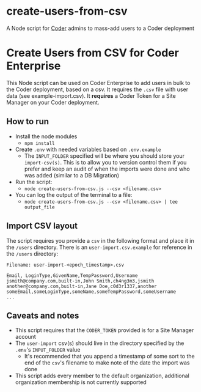 # create-users-from-csv

A Node script for [Coder](coder.com) admins to mass-add users to a Coder deployment

# Create Users from CSV for Coder Enterprise

This Node script can be used on Coder Enterprise to add users in bulk to the Coder deployment, based on a csv. It requires the `.csv` file with user data (see example-import.csv). It **requires** a Coder Token for a Site Manager on your Coder deployment.

## How to run

- Install the node modules
  - `npm install`
- Create `.env` with needed variables based on `.env.example`
  - The `INPUT_FOLDER` specified will be where you should store your `import-csv(s)`. This is to allow you to version control them if you prefer and keep an audit of when the imports were done and who was added (similar to a DB Migration)
- Run the script:
  - `node create-users-from-csv.js --csv <filename.csv>`
- You can log the output of the terminal to a file:
  - `node create-users-from-csv.js --csv <filename.csv> | tee output_file`

## Import CSV layout

The script requires you provide a `csv` in the following format and place it in the `/users` directory. There is an `user-import.csv.example` for reference in the `/users` directory:

`Filename: user-import-<epoch_timestamp>.csv`

```csv
Email, LoginType,GivenName,TempPassword,Username
jsmith@company.com,built-in,John Smith,ch4ng3m3,jsmith
another@company.com,built-in,Jane Doe,c0d3r1337,another
someEmail,someLoginType,someName,someTempPassword,someUsername
...
```

## Caveats and notes

- This script requires that the `CODER_TOKEN` provided is for a Site Manager account
- The `user-import` csv(s) should live in the directory specified by the `.env`'s `INPUT_FOLDER` value
  - It's recommended that you append a timestamp of some sort to the end of the `csv`'s filename to make note of the date the import was done
- This script adds every member to the default organization, additional organization membership is not currently supported
